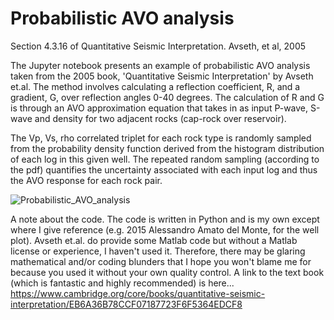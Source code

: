 # Probabilistic AVO analysis
Section 4.3.16 of Quantitative Seismic Interpretation. Avseth, et al, 2005

The Jupyter notebook presents an example of probabilistic AVO analysis taken from the 2005 book, 'Quantitative Seismic Interpretation' by Avseth et.al.  The method involves calculating a reflection coefficient, R, and a gradient, G, over reflection angles 0-40 degrees.  The calculation of R and G is through an AVO approximation equation that takes in as input P-wave, S-wave and density for two adjacent rocks (cap-rock over reservoir).

The Vp, Vs, rho correlated triplet for each rock type is randomly sampled from the probability density function derived from the histogram distribution of each log in this given well.  The repeated random sampling (according to the pdf) quantifies the uncertainty associated with each input log and thus the AVO response for each rock pair.

![Probabilistic_AVO_analysis](https://user-images.githubusercontent.com/37248267/210221454-73b99a1b-7c90-4df7-953e-01f1ffc3f9a0.png)

A note about the code.  The code is written in Python and is my own except where I give reference (e.g. 2015 Alessandro Amato del Monte, for the well plot).  Avseth et.al. do provide some Matlab code but without a Matlab license or experience, I haven't used it. Therefore, there may be glaring mathematical and/or coding blunders that I hope you won't blame me for because you used it without your own quality control.  A link to the text book (which is fantastic and highly recommended) is here...
https://www.cambridge.org/core/books/quantitative-seismic-interpretation/EB6A36B78CCF07187723F6F5364EDCF8
